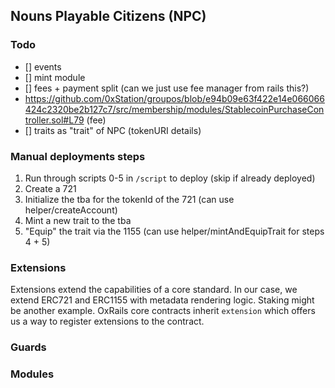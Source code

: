 ## Nouns Playable Citizens (NPC)

### Todo

- [] events
- [] mint module
- [] fees + payment split (can we just use fee manager from rails this?)
- https://github.com/0xStation/groupos/blob/e94b09e63f422e14e066066424c2320be2b127c7/src/membership/modules/StablecoinPurchaseController.sol#L79 (fee)
- [] traits as "trait" of NPC (tokenURI details)

### Manual deployments steps

1. Run through scripts 0-5 in `/script` to deploy (skip if already deployed)
2. Create a 721
3. Initialize the tba for the tokenId of the 721 (can use helper/createAccount)
4. Mint a new trait to the tba
5. "Equip" the trait via the 1155 (can use helper/mintAndEquipTrait for steps 4 + 5)

### Extensions

Extensions extend the capabilities of a core standard. In our case, we extend ERC721 and ERC1155 with metadata rendering logic. Staking might be another example.
OxRails core contracts inherit `extension` which offers us a way to register extensions to the contract.

### Guards

### Modules
